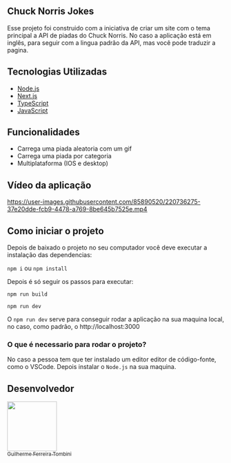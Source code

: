 
## Chuck Norris Jokes

Esse projeto foi construido com a iniciativa de criar um site com o tema principal a API de piadas do Chuck Norris. No caso a aplicação está em inglês, para seguir com a lingua padrão da API, mas você pode traduzir a pagina.


## Tecnologias Utilizadas

* [Node.js](https://nodejs.org/pt-br/docs/)
* [Next.js](https://nextjs.org/docs/getting-started)
* [TypeScript](https://www.typescriptlang.org/docs/)
* [JavaScript](https://devdocs.io/javascript/)


## Funcionalidades

- Carrega uma piada aleatoria com um gif
- Carrega uma piada por categoria
- Multiplataforma (IOS e desktop)


## Vídeo da aplicação

https://user-images.githubusercontent.com/85890520/220736275-37e20dde-fcb9-4478-a769-8be645b7525e.mp4


## Como iniciar o projeto

Depois de baixado o projeto no seu computador você deve executar a instalação das dependencias:

`npm i` ou `npm install`

Depois é só seguir os passos para executar:

`npm run build`

`npm run dev`

O `npm run dev` serve para conseguir rodar a aplicação na sua maquina local, no caso, como padrão, o http://localhost:3000

### O que é necessario para rodar o projeto?

No caso a pessoa tem que ter instalado um editor editor de código-fonte, como o VSCode.
Depois instalar o `Node.js` na sua maquina.

## Desenvolvedor

[<img src="https://avatars.githubusercontent.com/u/85890520?v=4" width=115><br><sub>Guilherme Ferreira Tombini</sub>](https://github.com/Guilherme-Ferreira-Tombini)
